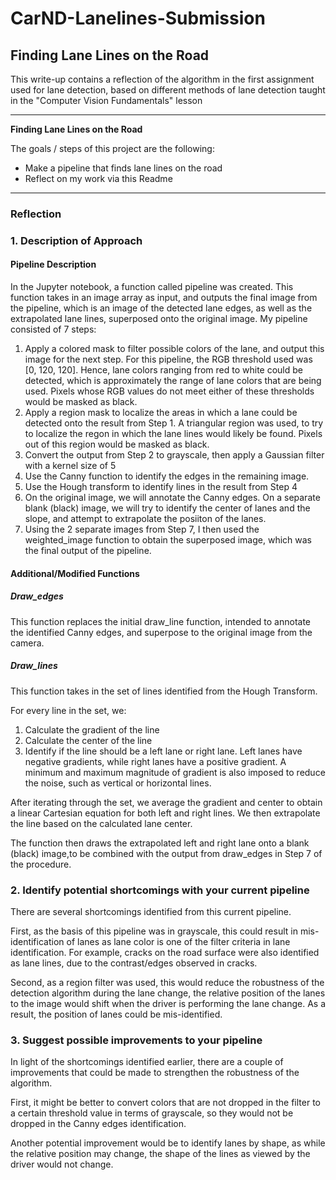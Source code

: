 # CarND-Lanelines-Submission

## **Finding Lane Lines on the Road** 

This write-up contains a reflection of the algorithm in the first assignment used for lane detection, based on different methods of lane detection taught in the "Computer Vision Fundamentals" lesson 

---

**Finding Lane Lines on the Road**

The goals / steps of this project are the following:
* Make a pipeline that finds lane lines on the road
* Reflect on my work via this Readme

---

### Reflection

### 1. Description of Approach

#### Pipeline Description ####
In the Jupyter notebook, a function called pipeline was created. This function takes in an image array as input, and outputs the final image from the pipeline, which is an image of the detected lane edges, as well as the extrapolated lane lines, superposed onto the original image. 
My pipeline consisted of 7 steps:

1. Apply a colored mask to filter possible colors of the lane, and output this image for the next step. For this pipeline, the RGB threshold used was  [0, 120, 120]. Hence, lane colors ranging from red to white could be detected, which is approximately the range of lane colors that are being used. Pixels whose RGB values do not meet either of these thresholds would be masked as black. 
2. Apply a region mask to localize the areas in which a lane could be detected onto the result from Step 1. A triangular region was used, to try to localize the regon in which the lane lines would likely be found. Pixels out of this region would be masked as black. 
3. Convert the output from Step 2 to grayscale, then apply a Gaussian filter with a kernel size of 5
4. Use the Canny function to identify the edges in the remaining image. 
5. Use the Hough transform to identify lines in the result from Step 4
6. On the original image, we will annotate the Canny edges. On a separate blank (black) image, we will try to identify the center of lanes and the slope, and attempt to extrapolate the posiiton of the lanes. 
7. Using the 2 separate images from Step 7, I then used the weighted_image function to obtain the superposed image, which was the final output of the pipeline. 

#### Additional/Modified Functions 
##### Draw_edges

This function replaces the initial draw_line function, intended to annotate the identified Canny edges, and superpose to the original image from the camera. 

##### Draw_lines 
This function takes in the set of lines identified from the Hough Transform.

For every line in the set, we:

1. Calculate the gradient of the line
2. Calculate the center of the line 
3. Identify if the line should be a left lane or right lane. Left lanes have negative gradients, while right lanes have a positive gradient. A minimum and maximum magnitude of gradient is also imposed to reduce the noise, such as vertical or horizontal lines. 

After iterating through the set, we average the gradient and center to obtain a linear Cartesian equation for both left and right lines. We then extrapolate the line based on the calculated lane center. 

The function then draws the extrapolated left and right lane onto a blank (black) image,to be combined with the output from draw_edges in Step 7 of the procedure. 

### 2. Identify potential shortcomings with your current pipeline

There are several shortcomings identified from this current pipeline. 

First, as the basis of this pipeline was in grayscale, this could result in mis-identification of lanes as lane color is one of the filter criteria in lane identification. For example, cracks on the road surface were also identified as lane lines, due to the contrast/edges observed in cracks. 

Second, as a region filter was used, this would reduce the robustness of the detection algorithm during the lane change, the relative position of the lanes to the image would shift when the driver is performing the lane change. As a result, the position of lanes could be mis-identified. 


### 3. Suggest possible improvements to your pipeline

In light of the shortcomings identified earlier, there are a couple of improvements that could be made to strengthen the robustness of the algorithm. 

First, it might be better to convert colors that are not dropped in the filter to a certain threshold value in terms of grayscale, so they would not be dropped in the Canny edges identification.  

Another potential improvement would be to identify lanes by shape, as while the relative position may change, the shape of the lines as viewed by the driver would not change. 
